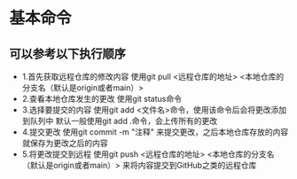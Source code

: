 # 基本命令
## 可以参考以下执行顺序
- 1.首先获取远程仓库的修改内容
使用git pull <远程仓库的地址> <本地仓库的分支名（默认是origin或者main）>
- 2.查看本地仓库发生的更改
使用git status命令
- 3.选择要提交的内容
使用git add <文件名>命令，使用该命令后会将更改添加到队列中
默认一般使用git add .命令，会上传所有的更改
- 4.提交更改
使用git commit -m "注释" 来提交更改，之后本地仓库存放的内容就保存为更改之后的内容
- 5.将更改提交到远程
使用git push <远程仓库的地址> <本地仓库的分支名（默认是origin或者main）> 来将内容提交到GitHub之类的远程仓库